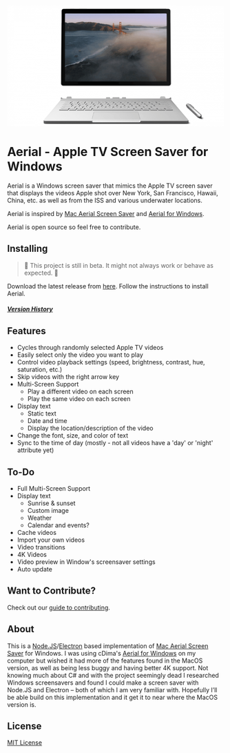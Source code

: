 <p align="center">  
    <img alt="" src="/images/surface_preview.gif" />
</p>

# Aerial - Apple TV Screen Saver for Windows
 
Aerial is a Windows screen saver that mimics the Apple TV screen saver that displays the videos Apple shot over New York, San Francisco, Hawaii, China, etc. as well as from the ISS and various underwater locations.

Aerial is inspired by [Mac Aerial Screen Saver](https://github.com/JohnCoates/Aerial) and [Aerial for Windows](https://github.com/cDima/Aerial).

Aerial is open source so feel free to contribute.

## Installing
>🚧 This project is still in beta. It might not always work or behave as expected. 🚧

Download the latest release from [here](https://github.com/OrangeJedi/Aerial/releases). Follow the instructions to install Aerial.

##### [Version History](https://github.com/OrangeJedi/Aerial/wiki/Version-History)

## Features
* Cycles through randomly selected Apple TV videos
* Easily select only the video you want to play
* Control video playback settings (speed, brightness, contrast, hue, saturation, etc.)
* Skip videos with the right arrow key
* Multi-Screen Support
    * Play a different video on each screen
    * Play the same video on each screen
* Display text
  * Static text
  * Date and time
  * Display the location/description of the video
* Change the font, size, and color of text
* Sync to the time of day (mostly - not all videos have a 'day' or 'night' attribute yet)

## To-Do
* Full Multi-Screen Support
* Display text
  * Sunrise & sunset
  * Custom image
  * Weather
  * Calendar and events?
* Cache videos
* Import your own videos
* Video transitions
* 4K Videos
* Video preview in Window's screensaver settings
* Auto update

## Want to Contribute?

Check out our [guide to contributing](/contribute.md).

## About
This is a [Node.JS](https://nodejs.org)/[Electron](https://www.electronjs.org/) based implementation of [Mac Aerial Screen Saver](https://github.com/JohnCoates/Aerial) for Windows. I was using cDima's [Aerial for Windows](https://github.com/cDima/Aerial) on my computer but wished it had more of the features found in the MacOS version, as well as being less buggy and having better 4K support. Not knowing much about C# and with the project seemingly dead I researched Windows screensavers and found I could make a screen saver with Node.JS and Electron – both of which I am very familiar with. Hopefully I’ll be able build on this implementation and it get it to near where the MacOS version is.

## License
[MIT License](https://github.com/OrangeJedi/Aerial/blob/master/LICENSE)
